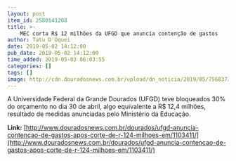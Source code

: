 ```yaml
---
layout: post
item_id: 2580141208
title: >-
    MEC corta R$ 12 milhões da UFGD que anuncia contenção de gastos
author: Tatu D'Oquei
date: 2019-05-02 14:12:00
pub_date: 2019-05-02 14:12:00
time_added: 2019-05-03 06:03:55
categories: []
tags: []
image: http://cdn.douradosnews.com.br/upload/dn_noticia/2019/05/756837314-ufgdface20181026.jpg
---
```


A Universidade Federal da Grande Dourados (UFGD) teve bloqueados 30% do orçamento no dia 30 de abril, algo equivalente a R$ 12,4 milhões, resultado de medidas anunciadas pelo Ministério da Educação.

**Link:** [http://www.douradosnews.com.br/dourados/ufgd-anuncia-contencao-de-gastos-apos-corte-de-r-124-milhoes-em/1103411/](http://www.douradosnews.com.br/dourados/ufgd-anuncia-contencao-de-gastos-apos-corte-de-r-124-milhoes-em/1103411/)

